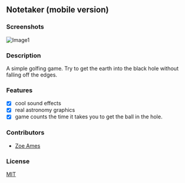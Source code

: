 ## Notetaker (mobile version)

### Screenshots
![Image1](https://raw.githubusercontent.com/zoeames/za-mobilenote/master/docs/screenshots/putput.png)

### Description
A simple golfing game. Try to get the earth into the black hole without falling off the edges.

### Features
- [x] cool sound effects
- [x] real astronomy graphics
- [x] game counts the time it takes you to get the ball in the hole.

### Contributors
- [Zoe Ames](https://github.com/zoeames)

### License
[MIT](LICENSE)
